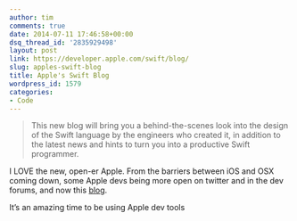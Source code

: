 ```yaml
---
author: tim
comments: true
date: 2014-07-11 17:46:58+00:00
dsq_thread_id: '2835929498'
layout: post
link: https://developer.apple.com/swift/blog/
slug: apples-swift-blog
title: Apple's Swift Blog
wordpress_id: 1579
categories:
- Code
---
```


> This new blog will bring you a behind-the-scenes look into the design of the
Swift language by the engineers who created it, in addition to the latest news
and hints to turn you into a productive Swift programmer.

I LOVE the new, open-er Apple. From the barriers between iOS and OSX coming
down, some Apple devs being more open on twitter and in the dev forums, and
now this [blog](https://developer.apple.com/swift/blog/).

It’s an amazing time to be using Apple dev tools
